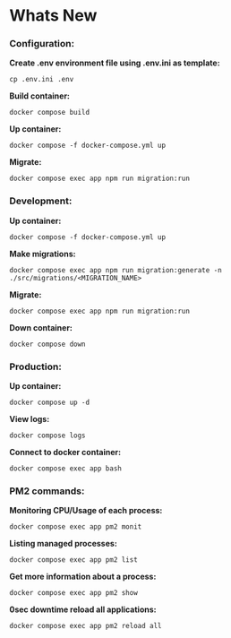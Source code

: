 # Whats New

### Configuration:

**Create .env environment file using .env.ini as template:**

`cp .env.ini .env`

**Build container:**

`docker compose build`

**Up container:**

`docker compose -f docker-compose.yml up`

**Migrate:**

`docker compose exec app npm run migration:run`

### Development:

**Up container:**

`docker compose -f docker-compose.yml up`

**Make migrations:**

`docker compose exec app npm run migration:generate -n ./src/migrations/<MIGRATION_NAME>`

**Migrate:**

`docker compose exec app npm run migration:run`

**Down container:**

`docker compose down`

### Production:

**Up container:**

`docker compose up -d`

**View logs:**

`docker compose logs`

**Connect to docker container:**

`docker compose exec app bash`

### PM2 commands:

**Monitoring CPU/Usage of each process:**

`docker compose exec app pm2 monit`

**Listing managed processes:**

`docker compose exec app pm2 list`

**Get more information about a process:**

`docker compose exec app pm2 show`

**0sec downtime reload all applications:**

`docker compose exec app pm2 reload all`
